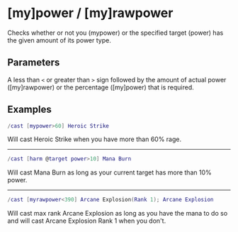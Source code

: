 # [my]power / [my]rawpower

Checks whether or not you (mypower) or the specified target (power) has the
given amount of its power type.

## Parameters

A less than `<` or greater than `>` sign followed by the amount of actual power
([my]rawpower) or the percentage ([my]power) that is required.

## Examples

```lua
/cast [mypower>60] Heroic Strike
```

Will cast Heroic Strike when you have more than 60% rage.

---

```lua
/cast [harm @target power>10] Mana Burn
```

Will cast Mana Burn as long as your current target has more than 10% power.

---

```lua
/cast [myrawpower<390] Arcane Explosion(Rank 1); Arcane Explosion
```

Will cast max rank Arcane Explosion as long as you have the mana to do so and
will cast Arcane Explosion Rank 1 when you don't.

